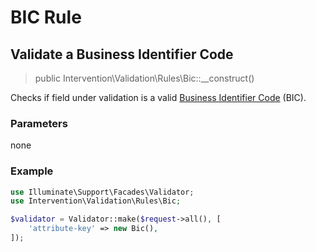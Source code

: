 # BIC Rule
## Validate a Business Identifier Code

> public Intervention\Validation\Rules\Bic::__construct()

Checks if field under validation is a valid [Business Identifier Code](https://en.wikipedia.org/wiki/ISO_9362) (BIC).

### Parameters

none

### Example

```php
use Illuminate\Support\Facades\Validator;
use Intervention\Validation\Rules\Bic;

$validator = Validator::make($request->all(), [
    'attribute-key' => new Bic(),
]);
```
